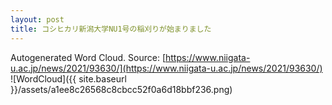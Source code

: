 ```yaml
---
layout: post
title: コシヒカリ新潟大学NU1号の稲刈りが始まりました
---
```

Autogenerated Word Cloud.
Source\: [https://www.niigata-u.ac.jp/news/2021/93630/](https://www.niigata-u.ac.jp/news/2021/93630/)
![WordCloud]({{ site.baseurl }}/assets/a1ee8c26568c8cbcc52f0a6d18bbf236.png)